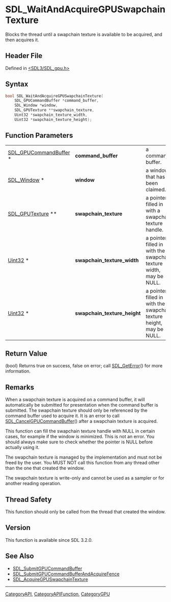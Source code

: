 # SDL_WaitAndAcquireGPUSwapchainTexture

Blocks the thread until a swapchain texture is available to be acquired, and then acquires it.

## Header File

Defined in [<SDL3/SDL_gpu.h>](https://github.com/libsdl-org/SDL/blob/main/include/SDL3/SDL_gpu.h)

## Syntax

```c
bool SDL_WaitAndAcquireGPUSwapchainTexture(
    SDL_GPUCommandBuffer *command_buffer,
    SDL_Window *window,
    SDL_GPUTexture **swapchain_texture,
    Uint32 *swapchain_texture_width,
    Uint32 *swapchain_texture_height);
```

## Function Parameters

|                                                |                              |                                                                     |
| ---------------------------------------------- | ---------------------------- | ------------------------------------------------------------------- |
| [SDL_GPUCommandBuffer](SDL_GPUCommandBuffer) * | **command_buffer**           | a command buffer.                                                   |
| [SDL_Window](SDL_Window) *                     | **window**                   | a window that has been claimed.                                     |
| [SDL_GPUTexture](SDL_GPUTexture) **            | **swapchain_texture**        | a pointer filled in with a swapchain texture handle.                |
| [Uint32](Uint32) *                             | **swapchain_texture_width**  | a pointer filled in with the swapchain texture width, may be NULL.  |
| [Uint32](Uint32) *                             | **swapchain_texture_height** | a pointer filled in with the swapchain texture height, may be NULL. |

## Return Value

(bool) Returns true on success, false on error; call
[SDL_GetError](SDL_GetError)() for more information.

## Remarks

When a swapchain texture is acquired on a command buffer, it will
automatically be submitted for presentation when the command buffer is
submitted. The swapchain texture should only be referenced by the command
buffer used to acquire it. It is an error to call
[SDL_CancelGPUCommandBuffer](SDL_CancelGPUCommandBuffer)() after a
swapchain texture is acquired.

This function can fill the swapchain texture handle with NULL in certain
cases, for example if the window is minimized. This is not an error. You
should always make sure to check whether the pointer is NULL before
actually using it.

The swapchain texture is managed by the implementation and must not be
freed by the user. You MUST NOT call this function from any thread other
than the one that created the window.

The swapchain texture is write-only and cannot be used as a sampler or for
another reading operation.

## Thread Safety

This function should only be called from the thread that created the
window.

## Version

This function is available since SDL 3.2.0.

## See Also

- [SDL_SubmitGPUCommandBuffer](SDL_SubmitGPUCommandBuffer)
- [SDL_SubmitGPUCommandBufferAndAcquireFence](SDL_SubmitGPUCommandBufferAndAcquireFence)
- [SDL_AcquireGPUSwapchainTexture](SDL_AcquireGPUSwapchainTexture)

----
[CategoryAPI](CategoryAPI), [CategoryAPIFunction](CategoryAPIFunction), [CategoryGPU](CategoryGPU)

